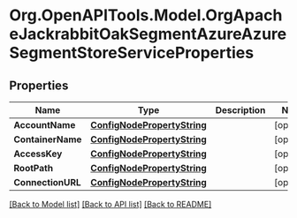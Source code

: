 # Org.OpenAPITools.Model.OrgApacheJackrabbitOakSegmentAzureAzureSegmentStoreServiceProperties
## Properties

Name | Type | Description | Notes
------------ | ------------- | ------------- | -------------
**AccountName** | [**ConfigNodePropertyString**](ConfigNodePropertyString.md) |  | [optional] 
**ContainerName** | [**ConfigNodePropertyString**](ConfigNodePropertyString.md) |  | [optional] 
**AccessKey** | [**ConfigNodePropertyString**](ConfigNodePropertyString.md) |  | [optional] 
**RootPath** | [**ConfigNodePropertyString**](ConfigNodePropertyString.md) |  | [optional] 
**ConnectionURL** | [**ConfigNodePropertyString**](ConfigNodePropertyString.md) |  | [optional] 

[[Back to Model list]](../README.md#documentation-for-models) [[Back to API list]](../README.md#documentation-for-api-endpoints) [[Back to README]](../README.md)

